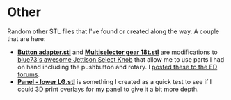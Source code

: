 # Other

Random other STL files that I've found or created along the way.  A couple that are here:

* [**Button adapter.stl**](Button%20adapter.stl) and [**Multiselector gear 18t.stl**](Multiselector%20gear%2018t.stl)
are modifications to [blue73's awesome Jettison Select Knob](https://forums.eagle.ru/showthread.php?t=239718)
that allow me to use parts I had on hand including the pushbutton and rotary.  I [posted these to the ED
forums](https://forums.eagle.ru/showpost.php?p=4471487&postcount=58).
* [**Panel - lower LG.stl**](Panel%20-%20lower%20LG.stl) is something I created as a quick test to see if I
could 3D print overlays for my panel to give it a bit more depth.
